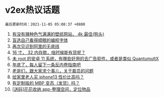# v2ex热议话题

`最后更新时间：2021-11-05 05:08:37 +0800`

1. [有没有辣种色气满满的壁纸网站， 4k 最佳(狗头)](https://www.v2ex.com/t/812914)
1. [盲选自己看得顺眼的编程字体](https://www.v2ex.com/t/812961)
1. [再次见识到阿里的无底线](https://www.v2ex.com/t/812921)
1. [16 寸， 32 内存款，啥时候能有货呢？](https://www.v2ex.com/t/812920)
1. [未 root 的安卓 11 系统，有哪些好用的去广告软件，或者是类似 QuantumultX](https://www.v2ex.com/t/812939)
1. [年底了，每人留下一条反内卷指南吧](https://www.v2ex.com/t/813011)
1. [老哥们，跟大家求个事儿，关于裁员的问题](https://www.v2ex.com/t/812985)
1. [给家里老人买 iphone13 性价比高吗？](https://www.v2ex.com/t/812951)
1. [有定制版的 MBP 变态（发货）吗？](https://www.v2ex.com/t/813016)
1. [[送码]花花收纳 app-整理空间，定位物品](https://www.v2ex.com/t/812919)

